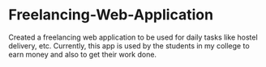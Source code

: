 # Freelancing-Web-Application
Created a freelancing web application to be used for daily tasks like hostel delivery, etc. Currently, this app is used by the students in my college to earn money and also to get their work done.
